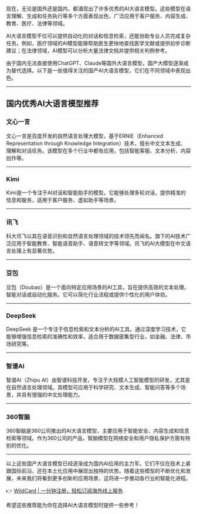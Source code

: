 现在，无论是国外还是国内，都涌现出了许多优秀的AI大语言模型。这些模型在语言理解、生成和任务执行等多个方面表现出色，广泛应用于客户服务、内容生成、教育、医疗、法律等领域。

AI大语言模型不仅可以提供自动化的对话和信息检索，还能协助专业人员完成复杂任务。例如，医疗领域的AI模型能够帮助医生更快地查找医学文献或提供初步诊断建议；在法律领域，AI模型可以分析大量法律文档并提供相关判例参考。

由于国内无法直接使用ChatGPT、Claude等国外大语言模型，国产大模型逐渐成为替代选择。以下是一些值得关注的国产AI大语言模型，它们在不同领域中表现出色。

---

## 国内优秀AI大语言模型推荐

### 文心一言
文心一言是百度开发的自然语言处理大模型，基于ERNIE（Enhanced Representation through Knowledge Integration）技术，擅长中文文本生成、理解和对话任务。该模型在多个行业中都有应用，包括智能客服、文本分析、内容创作等。

---

### Kimi
Kimi是一个专注于AI对话和智能助手的模型。它能够处理多轮对话，提供精准的信息和服务，适用于客户服务、虚拟助手等场景。

---

### 讯飞
科大讯飞以其在语音识别和自然语言处理领域的技术领先而闻名。旗下的AI技术广泛应用于智能教育、智能语音助手、语音转文字等领域。讯飞的AI大模型在中文语言处理上有显著优势。

---

### 豆包
豆包（Doubao）是一个面向特定应用场景的AI工具，旨在提供高效的文本处理、智能对话或自动化服务。它可以简化行业流程或提供个性化的用户体验。

---

### DeepSeek
DeepSeek 是一个专注于信息检索和文本分析的AI工具。通过深度学习技术，它能够增强信息检索的准确性和效率，适合用于数据密集型行业，如金融、法律、市场研究等。

---

### 智谱AI
智谱AI（Zhipu AI）由智谱科技开发，专注于大规模人工智能模型的研发，尤其是在自然语言处理领域。其模型可应用于科学研究、文本生成、智能问答等多个场景，并具有很强的中文处理能力。

---

### 360智脑
360智脑是360公司推出的AI大语言模型，主要应用于智能安全、内容生成和信息检索等领域。作为360公司的产品，智脑模型在网络安全和用户隐私保护方面有特别的优化。

---

以上这些国产大语言模型已经逐渐成为国内AI应用的主力军。它们不仅在技术上紧跟国际前沿，还在本土化应用中展现出独特的优势。随着这些模型的不断优化和发展，未来我们将看到更多创新的应用场景，这将进一步推动各行业的智能化进程。

👉 [WildCard | 一分钟注册，轻松订阅海外线上服务](https://bit.ly/bewildcard)

希望这些推荐能为你在选择AI大语言模型时提供一些参考！
